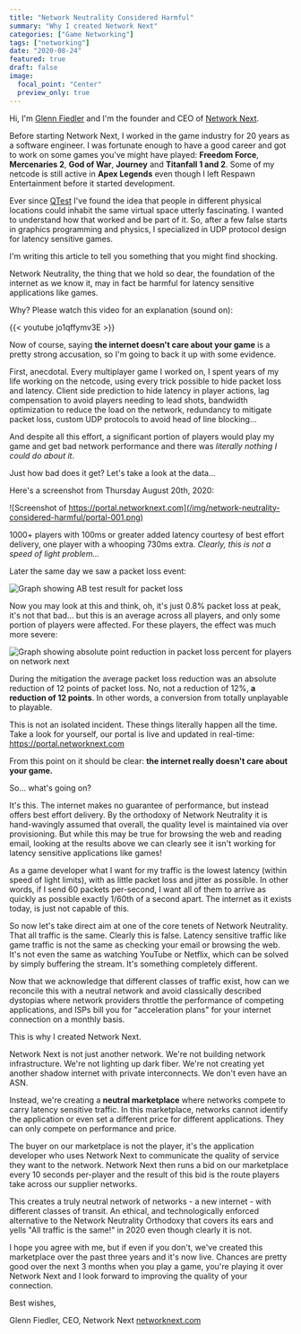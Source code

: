 ```yaml
---
title: "Network Neutrality Considered Harmful"
summary: "Why I created Network Next"
categories: ["Game Networking"]
tags: ["networking"]
date: "2020-08-24"
featured: true
draft: false
image:
  focal_point: "Center"
  preview_only: true
---
```


Hi, I'm [Glenn Fiedler](https://www.linkedin.com/in/glennfiedler/) and I'm the founder and CEO of [Network Next](https://networknext.com).

Before starting Network Next, I worked in the game industry for 20 years as a software engineer. I was fortunate enough to have a good career and got to work on some games you've might have played: **Freedom Force**, **Mercenaries 2**, **God of War**, **Journey** and **Titanfall 1 and 2**. Some of my netcode is still active in **Apex Legends** even though I left Respawn Entertainment before it started development.

Ever since [QTest](https://quake.fandom.com/wiki/Qtest) I've found the idea that people in different physical locations could inhabit the same virtual space utterly fascinating. I wanted to understand how that worked and be part of it. So, after a few false starts in graphics programming and physics, I specialized in UDP protocol design for latency sensitive games.

I'm writing this article to tell you something that you might find shocking. 

Network Neutrality, the thing that we hold so dear, the foundation of the internet as we know it, may in fact be harmful for latency sensitive applications like games.

Why? Please watch this video for an explanation (sound on):

{{< youtube jo1qffymv3E >}}

Now of course, saying **the internet doesn't care about your game** is a pretty strong accusation, so I'm going to back it up with some evidence.

First, anecdotal. Every multiplayer game I worked on, I spent years of my life working on the netcode, using every trick possible to hide packet loss and latency. Client side prediction to hide latency in player actions, lag compensation to avoid players needing to lead shots, bandwidth optimization to reduce the load on the network, redundancy to mitigate packet loss, custom UDP protocols to avoid head of line blocking...

And despite all this effort, a significant portion of players would play my game and get bad network performance and there was _literally nothing I could do about it_.

Just how bad does it get? Let's take a look at the data...

Here's a screenshot from Thursday August 20th, 2020:

![Screenshot of https://portal.networknext.com](/img/network-neutrality-considered-harmful/portal-001.png)

1000+ players with 100ms or greater added latency courtesy of best effort delivery, one player with a whooping 730ms extra. _Clearly, this is not a speed of light problem..._

Later the same day we saw a packet loss event:

![Graph showing AB test result for packet loss](/img/network-neutrality-considered-harmful/portal-002.png)

Now you may look at this and think, oh, it's just 0.8% packet loss at peak, it's not that bad... but this is an average across all players, and only some portion of players were affected. For these players, the effect was much more severe:

![Graph showing absolute point reduction in packet loss percent for players on network next](/img/network-neutrality-considered-harmful/portal-003.png)

During the mitigation the average packet loss reduction was an absolute reduction of 12 points of packet loss. No, not a reduction of 12%, **a reduction of 12 points**. In other words, a conversion from totally unplayable to playable.

This is not an isolated incident. These things literally happen all the time. Take a look for yourself, our portal is live and updated in real-time: https://portal.networknext.com

From this point on it should be clear: **the internet really doesn't care about your game.**

So... what's going on?

It's this. The internet makes no guarantee of performance, but instead offers best effort delivery. By the orthodoxy of Network Neutrality it is hand-wavingly assumed that overall, the quality level is maintained via over provisioning. But while this may be true for browsing the web and reading email, looking at the results above we can clearly see it isn't working for latency sensitive applications like games!

As a game developer what I want for my traffic is the lowest latency (within speed of light limits), with as little packet loss and jitter as possible. In other words, if I send 60 packets per-second, I want all of them to arrive as quickly as possible exactly 1/60th of a second apart. The internet as it exists today, is just not capable of this.

So now let's take direct aim at one of the core tenets of Network Neutrality. That all traffic is the same. Clearly this is false. Latency sensitive traffic like game traffic is not the same as checking your email or browsing the web. It's not even the same as watching YouTube or Netflix, which can be solved by simply buffering the stream. It's something completely different.

Now that we acknowledge that different classes of traffic exist, how can we reconcile this with a neutral network and avoid classically described dystopias where network providers throttle the performance of competing applications, and ISPs bill you for "acceleration plans" for your internet connection on a monthly basis.

This is why I created Network Next. 

Network Next is not just another network. We're not building network infrastructure. We're not lighting up dark fiber. We're not creating yet another shadow internet with private interconnects. We don't even have an ASN.

Instead, we're creating a **neutral marketplace** where networks compete to carry latency sensitive traffic. In this marketplace, networks cannot identify the application or even set a different price for different applications. They can only compete on performance and price.

The buyer on our marketplace is not the player, it's the application developer who uses Network Next to communicate the quality of service they want to the network. Network Next then runs a bid on our marketplace every 10 seconds per-player and the result of this bid is the route players take across our supplier networks.

This creates a truly neutral network of networks - a new internet - with different classes of transit. An ethical, and technologically enforced alternative to the Network Neutrality Orthodoxy that covers its ears and yells "All traffic is the same!" in 2020 even though clearly it is not.

I hope you agree with me, but if even if you don't, we've created this marketplace over the past three years and it's now live. Chances are pretty good over the next 3 months when you play a game, you're playing it over Network Next and I look forward to improving the quality of your connection.

Best wishes,

Glenn Fiedler, CEO, Network Next [networknext.com](https://networknext.com)
